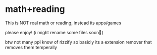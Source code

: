 # math+reading
<p>This is NOT real math or reading, instead its apps/games</p>
<p>please enjoy! (i might rename some files soon🤔)</p>
<p>btw not many ppl know of rizzify so basicly its a extension remover that removes them temperally</p>
